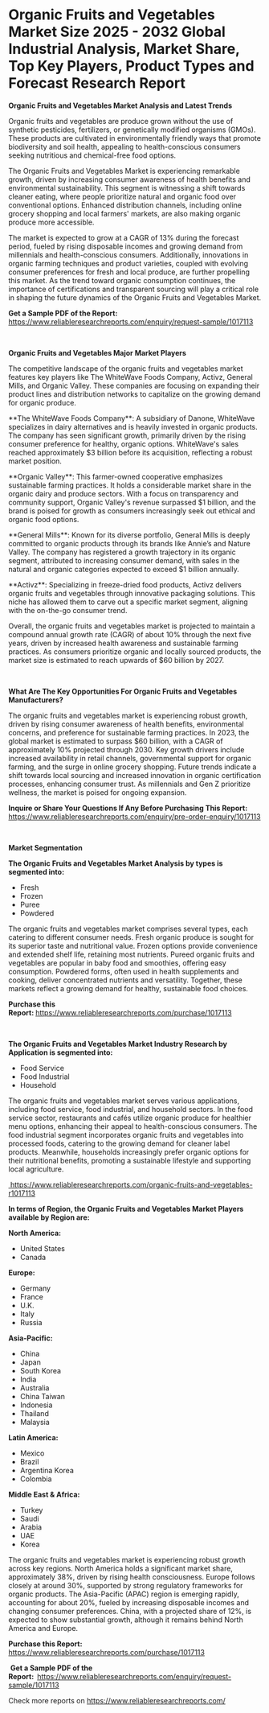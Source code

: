 <p><h1>Organic Fruits and Vegetables Market Size 2025 - 2032 Global Industrial Analysis, Market Share, Top Key Players, Product Types and Forecast Research Report</h1></p><p><strong>Organic Fruits and Vegetables Market Analysis and Latest Trends</strong></p>
<p><p>Organic fruits and vegetables are produce grown without the use of synthetic pesticides, fertilizers, or genetically modified organisms (GMOs). These products are cultivated in environmentally friendly ways that promote biodiversity and soil health, appealing to health-conscious consumers seeking nutritious and chemical-free food options. </p><p>The Organic Fruits and Vegetables Market is experiencing remarkable growth, driven by increasing consumer awareness of health benefits and environmental sustainability. This segment is witnessing a shift towards cleaner eating, where people prioritize natural and organic food over conventional options. Enhanced distribution channels, including online grocery shopping and local farmers' markets, are also making organic produce more accessible.</p><p>The market is expected to grow at a CAGR of 13% during the forecast period, fueled by rising disposable incomes and growing demand from millennials and health-conscious consumers. Additionally, innovations in organic farming techniques and product varieties, coupled with evolving consumer preferences for fresh and local produce, are further propelling this market. As the trend toward organic consumption continues, the importance of certifications and transparent sourcing will play a critical role in shaping the future dynamics of the Organic Fruits and Vegetables Market.</p></p>
<p><strong>Get a Sample PDF of the Report:&nbsp;</strong> <a href="https://www.reliableresearchreports.com/enquiry/request-sample/1017113?utm_campaign=2477&utm_medium=2&utm_source=Github&utm_content=ia&utm_term=21032025&utm_id=organic-fruits-and-vegetables">https://www.reliableresearchreports.com/enquiry/request-sample/1017113</a></p>
<p>&nbsp;</p>
<p><strong>Organic Fruits and Vegetables Major Market Players</strong></p>
<p><p>The competitive landscape of the organic fruits and vegetables market features key players like The WhiteWave Foods Company, Activz, General Mills, and Organic Valley. These companies are focusing on expanding their product lines and distribution networks to capitalize on the growing demand for organic produce.</p><p>**The WhiteWave Foods Company**: A subsidiary of Danone, WhiteWave specializes in dairy alternatives and is heavily invested in organic products. The company has seen significant growth, primarily driven by the rising consumer preference for healthy, organic options. WhiteWave's sales reached approximately $3 billion before its acquisition, reflecting a robust market position.</p><p>**Organic Valley**: This farmer-owned cooperative emphasizes sustainable farming practices. It holds a considerable market share in the organic dairy and produce sectors. With a focus on transparency and community support, Organic Valley's revenue surpassed $1 billion, and the brand is poised for growth as consumers increasingly seek out ethical and organic food options.</p><p>**General Mills**: Known for its diverse portfolio, General Mills is deeply committed to organic products through its brands like Annie’s and Nature Valley. The company has registered a growth trajectory in its organic segment, attributed to increasing consumer demand, with sales in the natural and organic categories expected to exceed $1 billion annually.</p><p>**Activz**: Specializing in freeze-dried food products, Activz delivers organic fruits and vegetables through innovative packaging solutions. This niche has allowed them to carve out a specific market segment, aligning with the on-the-go consumer trend. </p><p>Overall, the organic fruits and vegetables market is projected to maintain a compound annual growth rate (CAGR) of about 10% through the next five years, driven by increased health awareness and sustainable farming practices. As consumers prioritize organic and locally sourced products, the market size is estimated to reach upwards of $60 billion by 2027.</p></p>
<p>&nbsp;</p>
<p><strong>What Are The Key Opportunities For Organic Fruits and Vegetables Manufacturers?</strong></p>
<p><p>The organic fruits and vegetables market is experiencing robust growth, driven by rising consumer awareness of health benefits, environmental concerns, and preference for sustainable farming practices. In 2023, the global market is estimated to surpass $60 billion, with a CAGR of approximately 10% projected through 2030. Key growth drivers include increased availability in retail channels, governmental support for organic farming, and the surge in online grocery shopping. Future trends indicate a shift towards local sourcing and increased innovation in organic certification processes, enhancing consumer trust. As millennials and Gen Z prioritize wellness, the market is poised for ongoing expansion.</p></p>
<p><strong>Inquire or Share Your Questions If Any Before Purchasing This Report:</strong> <a href="https://www.reliableresearchreports.com/enquiry/pre-order-enquiry/1017113?utm_campaign=2477&utm_medium=2&utm_source=Github&utm_content=ia&utm_term=21032025&utm_id=organic-fruits-and-vegetables">https://www.reliableresearchreports.com/enquiry/pre-order-enquiry/1017113</a></p>
<p>&nbsp;</p>
<p><strong>Market Segmentation</strong></p>
<p><strong>The Organic Fruits and Vegetables Market Analysis by types is segmented into:</strong></p>
<p><ul><li>Fresh</li><li>Frozen</li><li>Puree</li><li>Powdered</li></ul></p>
<p><p>The organic fruits and vegetables market comprises several types, each catering to different consumer needs. Fresh organic produce is sought for its superior taste and nutritional value. Frozen options provide convenience and extended shelf life, retaining most nutrients. Pureed organic fruits and vegetables are popular in baby food and smoothies, offering easy consumption. Powdered forms, often used in health supplements and cooking, deliver concentrated nutrients and versatility. Together, these markets reflect a growing demand for healthy, sustainable food choices.</p></p>
<p><strong>Purchase this Report:&nbsp;</strong><a href="https://www.reliableresearchreports.com/purchase/1017113?utm_campaign=2477&utm_medium=2&utm_source=Github&utm_content=ia&utm_term=21032025&utm_id=organic-fruits-and-vegetables">https://www.reliableresearchreports.com/purchase/1017113</a></p>
<p>&nbsp;</p>
<p><strong>The Organic Fruits and Vegetables Market Industry Research by Application is segmented into:</strong></p>
<p><ul><li>Food Service</li><li>Food Industrial</li><li>Household</li></ul></p>
<p><p>The organic fruits and vegetables market serves various applications, including food service, food industrial, and household sectors. In the food service sector, restaurants and cafés utilize organic produce for healthier menu options, enhancing their appeal to health-conscious consumers. The food industrial segment incorporates organic fruits and vegetables into processed foods, catering to the growing demand for cleaner label products. Meanwhile, households increasingly prefer organic options for their nutritional benefits, promoting a sustainable lifestyle and supporting local agriculture.</p></p>
<p><a href="https://www.reliableresearchreports.com/organic-fruits-and-vegetables-r1017113?utm_campaign=2477&utm_medium=2&utm_source=Github&utm_content=ia&utm_term=21032025&utm_id=organic-fruits-and-vegetables">&nbsp;https://www.reliableresearchreports.com/organic-fruits-and-vegetables-r1017113</a></p>
<p><strong>In terms of Region, the Organic Fruits and Vegetables Market Players available by Region are:</strong></p>
<p>
    <p> <strong> North America: </strong>
        <ul>
            <li>United States</li>
            <li>Canada</li>
        </ul>
        </p> 
    <p> <strong> Europe: </strong>
        <ul>
            <li>Germany</li>
            <li>France</li>
            <li>U.K.</li>
            <li>Italy</li>
            <li>Russia</li>
        </ul>
        </p> 
    <p> <strong> Asia-Pacific: </strong>
        <ul>
            <li>China</li>
            <li>Japan</li>
            <li>South Korea</li>
            <li>India</li>
            <li>Australia</li>
            <li>China Taiwan</li>
            <li>Indonesia</li>
            <li>Thailand</li>
            <li>Malaysia</li>
        </ul>
        </p> 
    <p> <strong> Latin America: </strong>
        <ul>
            <li>Mexico</li>
            <li>Brazil</li>
            <li>Argentina Korea</li>
            <li>Colombia</li>
        </ul>
        </p> 
    <p> <strong> Middle East & Africa: </strong>
        <ul>
            <li>Turkey</li>
            <li>Saudi</li>
            <li>Arabia</li>
            <li>UAE</li>
            <li>Korea</li>
        </ul>
    </p>
    </p>
<p><p>The organic fruits and vegetables market is experiencing robust growth across key regions. North America holds a significant market share, approximately 38%, driven by rising health consciousness. Europe follows closely at around 30%, supported by strong regulatory frameworks for organic products. The Asia-Pacific (APAC) region is emerging rapidly, accounting for about 20%, fueled by increasing disposable incomes and changing consumer preferences. China, with a projected share of 12%, is expected to show substantial growth, although it remains behind North America and Europe.</p></p>
<p><strong>Purchase this Report: </strong><a href="https://www.reliableresearchreports.com/purchase/1017113?utm_campaign=2477&utm_medium=2&utm_source=Github&utm_content=ia&utm_term=21032025&utm_id=organic-fruits-and-vegetables">https://www.reliableresearchreports.com/purchase/1017113</a></p>
<p>&nbsp;<strong>Get a Sample PDF of the Report:&nbsp;&nbsp;</strong><a href="https://www.reliableresearchreports.com/enquiry/request-sample/1017113?utm_campaign=2477&utm_medium=2&utm_source=Github&utm_content=ia&utm_term=21032025&utm_id=organic-fruits-and-vegetables">https://www.reliableresearchreports.com/enquiry/request-sample/1017113</a></p>
<p><strong></strong></p>
<p>Check more reports on <a href="https://www.reliableresearchreports.com/?utm_campaign=2477&utm_medium=2&utm_source=Github&utm_content=ia&utm_term=21032025&utm_id=organic-fruits-and-vegetables">https://www.reliableresearchreports.com/</a></p>
